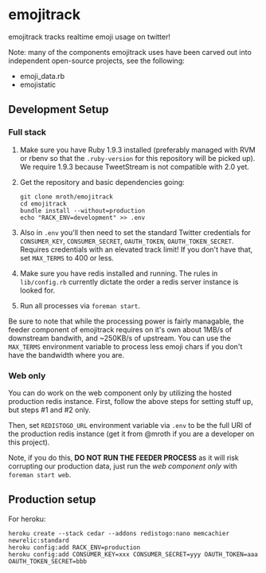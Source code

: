 # emojitrack
emojitrack tracks realtime emoji usage on twitter!

Note: many of the components emojitrack uses have been carved out into independent open-source projects, see the following:

 - emoji_data.rb
 - emojistatic

## Development Setup
### Full stack
 1. Make sure you have Ruby 1.9.3 installed (preferably managed with RVM or rbenv so that the `.ruby-version` for this repository will be picked up).  We require 1.9.3 because TweetStream is not compatible with 2.0 yet.
 1. Get the repository and basic dependencies going:

 		git clone mroth/emojitrack
    	cd emojitrack
    	bundle install --without=production
    	echo "RACK_ENV=development" >> .env

 1. Also in `.env` you'll then need to set the standard Twitter credentials for `CONSUMER_KEY`, `CONSUMER_SECRET`, `OAUTH_TOKEN`, `OAUTH_TOKEN_SECRET`.  Requires credentials with an elevated track limit!  If you don't have that, set `MAX_TERMS` to 400 or less.
 1. Make sure you have redis installed and running.  The rules in `lib/config.rb` currently dictate the order a redis server instance is looked for.
 1. Run all processes via `foreman start`.

Be sure to note that while the processing power is fairly managable, the feeder component of emojitrack requires on it's own about 1MB/s of downstream bandwith, and ~250KB/s of upstream.  You can use the `MAX_TERMS` environment variable to process less emoji chars if you don't have the bandwidth where you are.

### Web only

You can do work on the web component only by utilizing the hosted production redis instance.  First, follow the above steps for setting stuff up, but steps #1 and #2 only.

Then, set `REDISTOGO_URL` environment variable via `.env` to be the full URI of the production redis instance (get it from @mroth if you are a developer on this project).

Note, if you do this, **DO NOT RUN THE FEEDER PROCESS** as it will risk corrupting our production data, just run the *web component only* with `foreman start web`.

## Production setup
For heroku:

    heroku create --stack cedar --addons redistogo:nano memcachier newrelic:standard
    heroku config:add RACK_ENV=production
    heroku config:add CONSUMER_KEY=xxx CONSUMER_SECRET=yyy OAUTH_TOKEN=aaa OAUTH_TOKEN_SECRET=bbb

